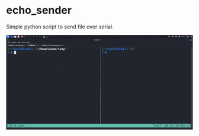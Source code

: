 # echo_sender
Simple python script to send file over serial.

![how to use](https://github.com/tristan-white/echo_sender/blob/main/howToUse.gif)
